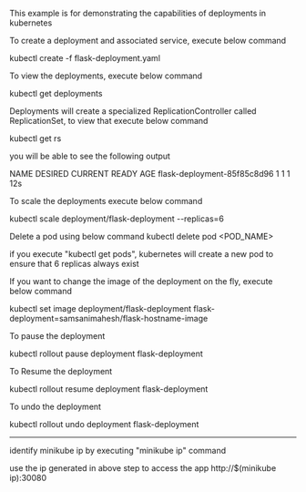 This example is for demonstrating the capabilities of deployments in kubernetes

To create a deployment and associated service, execute below command

kubectl create -f flask-deployment.yaml

To view the deployments, execute below command

kubectl get deployments 

Deployments will create a specialized ReplicationController called ReplicationSet, to view that execute below command

kubectl get rs

you will be able to see the following output

NAME                          DESIRED   CURRENT   READY     AGE
flask-deployment-85f85c8d96   1         1         1         12s

To scale the deployments execute below command

kubectl scale deployment/flask-deployment --replicas=6

Delete a pod using below command
kubectl delete pod <POD_NAME>

if you execute "kubectl get pods", kubernetes will create a new pod to ensure that 6 replicas always exist

If you want to change the image of the deployment on the fly, execute below command

kubectl set image deployment/flask-deployment flask-deployment=samsanimahesh/flask-hostname-image

To pause the deployment

kubectl rollout pause deployment flask-deployment

To Resume the deployment

kubectl rollout resume deployment flask-deployment

To undo the deployment

kubectl rollout undo deployment flask-deployment

---------------------------------------------------------

identify minikube ip by executing "minikube ip" command

use the ip generated in above step to access the app http://$(minikube ip):30080
